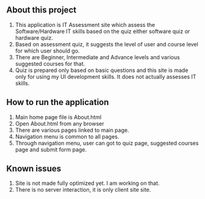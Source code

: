 ## About this project
1. This application is IT Assessment site which assess the Software/Hardware IT skills based on the quiz either software quiz or hardware quiz.
2. Based on assessment quiz, it suggests the level of user and course level for which user should go.
3. There are Beginner, Intermediate and Advance levels and various suggested courses for that. 
4. Quiz is prepared only based on basic questions and this site is made only for using my UI development skills. It does not actually assesses IT skills.

## How to run the application
1. Main home page file is About.html
2. Open About.html from any browser
3. There are various pages linked to main page.
4. Navigation menu is common to all pages.
5. Through navigation menu, user can got to quiz page, suggested courses page and submit form page.

## Known issues
1. Site is not made fully optimized yet. I am working on that.
2. There is no server interaction, it is only client site site.
